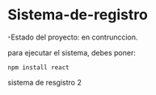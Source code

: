 <h1>Sistema-de-registro</h1>

-Estado del proyecto: en contrunccion.

para  ejecutar el sistema, debes poner:

```npm install react ```

sistema de resgistro 2
